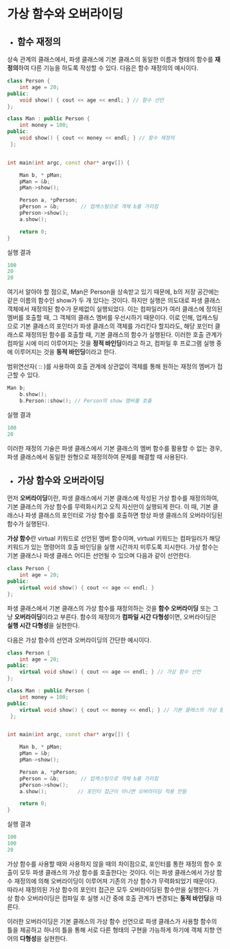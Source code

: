 # 가상 함수와 오버라이딩

+ ## 함수 재정의

상속 관계의 클래스에서, 파생 클래스에 기본 클래스의 동일한 이름과 형태의 함수를 **재정의**하여 다른 기능을 하도록 작성할 수 있다. 다음은 함수 재정의의 예시이다.
```c++
class Person {
	int age = 20;
public:
	void show() { cout << age << endl; } // 함수 선언
};

class Man : public Person {
	int money = 100;
public:
	void show() { cout << money << endl; } // 함수 재정의
 };


int main(int argc, const char* argv[]) {

	Man b, * pMan;
	pMan = &b;
	pMan->show();

	Person a, *pPerson;
	pPerson = &b;       // 업캐스팅으로 객체 b를 가리킴
	pPerson->show();
	a.show();          

	return 0;
}
```
실행 결과
```c++
100
20
20
```

여기서 알아야 할 점으로, Man은 Person을 상속받고 있기 때문에, b의 저장 공간에는 같은 이름의 함수인 show가 두 개 있다는 것이다. 하지만 실행은 의도대로 
파생 클래스 객체에서 재정의된 함수가 문제없이 실행되었다.
이는 컴파일러가 여러 클래스에 정의된 멤버를 호출할 때, 그 객체의 클래스 멤버를 우선시하기 때문이다. 이로 인해, 업캐스팅으로 기본 클래스의 포인터가
파생 클래스의 객체를 가리킨다 할지라도, 해당 포인터 클래스로 재정의된 함수를 호출할 때, 기본 클래스의 함수가 실행된다. 
이러한 호출 관계가 컴파일 시에 미리 이루어지는 것을 **정적 바인딩**이라고 하고, 컴파일 후 프로그램 실행 중에 이루어지는 것을 **동적 바인딩**이라고 한다.

범위연산자( :: )를 사용하여 호출 관계에 상관없이 객체를 통해 원하는 재정의 멤버가 접근할 수 있다.
```c++
Man b;
	b.show();
	b.Person::show(); // Person의 show 멤버를 호출
  ```
  
  실행 결과
  ```c++
  100
  20
```
  이러한 재정의 기술은 파생 클래스에서 기본 클래스의 멤버 함수를 활용할 수 없는 경우, 파생 클래스에서 동일한 원형으로 재정의하여 문제를 해결할 때 사용된다.
  
  + ## 가상 함수와 오버라이딩

먼저 **오버라이딩**이란, 파생 클래스에서 기본 클래스에 작성된 가상 함수를 재정의하여, 기본 클래스의 가상 함수를 무력화시키고 오직 자신만이
실행되게 한다. 이 때, 기본 클래스나 파생 클래스의
포인터로 가상 함수를 호출하면 항상 파생 클래스의 오버라이딩된 함수가 실행된다.

**가상 함수**란 virtual 키워드로 선언된 멤버 함수이며, virtual 키워드는 컴파일러가 해당 키워드가 있는 명령어의 호출 바인딩을 실행 시간까지 미루도록 지시한다.
가상 함수는 기본 클래스나 파생 클래스 어디든 선언될 수 있으며 다음과 같이 선언한다.
```c++
class Person {
	int age = 20;
public:
	virtual void show() { cout << age << endl; }
};
```

파생 클래스에서 기본 클래스의 가상 함수를 재정의하는 것을 **함수 오버라이딩** 또는 그냥 **오버라이딩**이라고 부른다. 함수의 재정의가 **컴파일 시간 다형성**이면, 
오버라이딩은 **실행 시간 다형성**을 실현한다.

다음은 가상 함수의 선언과 오버라이딩의 간단한 예시이다.

```c++
class Person {
	int age = 20;
public:
	virtual void show() { cout << age << endl; } // 가상 함수 선언
};

class Man : public Person {
	int money = 100;
public:
	virtual void show() { cout << money << endl; } // 기본 클래스의 가상 함수를 재정의, 물론 virtual 키워드를 붙인다
 };


int main(int argc, const char* argv[]) {

	Man b, * pMan;
	pMan = &b;
	pMan->show();

	Person a, *pPerson;
	pPerson = &b;       // 업캐스팅으로 객체 b를 가리킴
	pPerson->show();
	a.show();          // 포인터 접근이 아니면 오버라이딩 적용 안됨

	return 0;
}
```
실행 결과
```c++
100
100
20
```

가상 함수를 사용할 때와 사용하지 않을 때의 차이점으로, 포인터를 통한 재정의 함수 호출이 모두 파생 클래스의 가상 함수를 호출한다는 것이다. 이는 파생 클래스에서
가상 함수 재정의에 의해 오버라이딩이 이루어져 기존의 가상 함수가 무력화되었기 때문이다. 따라서 재정의된 가상 함수의 포인터 접근은 모두 오버라이딩된 함수만을 실행한다.
가상 함수 오버라이딩은  컴파일 후 실행 시간 중에 호출 관계가 변경되는 **동적 바인딩**을 따른다.

이러한 오버라이딩은 기본 클래스의 가상 함수 선언으로 파생 클래스가 사용할 함수의 틀을 제공하고 하나의 틀을 통해 서로 다른 형태의 구현을 가능하게 하기에 객체 지향 언어의
**다형성**을 실현한다.










